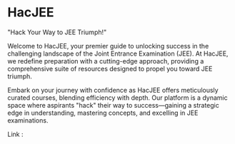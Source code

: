 # HacJEE
"Hack Your Way to JEE Triumph!"

Welcome to HacJEE, your premier guide to unlocking success in the challenging landscape of the Joint Entrance Examination (JEE). At HacJEE, we redefine preparation with a cutting-edge approach, providing a comprehensive suite of resources designed to propel you toward JEE triumph.

Embark on your journey with confidence as HacJEE offers meticulously curated courses, blending efficiency with depth. Our platform is a dynamic space where aspirants "hack" their way to success—gaining a strategic edge in understanding, mastering concepts, and excelling in JEE examinations.

Link : 
